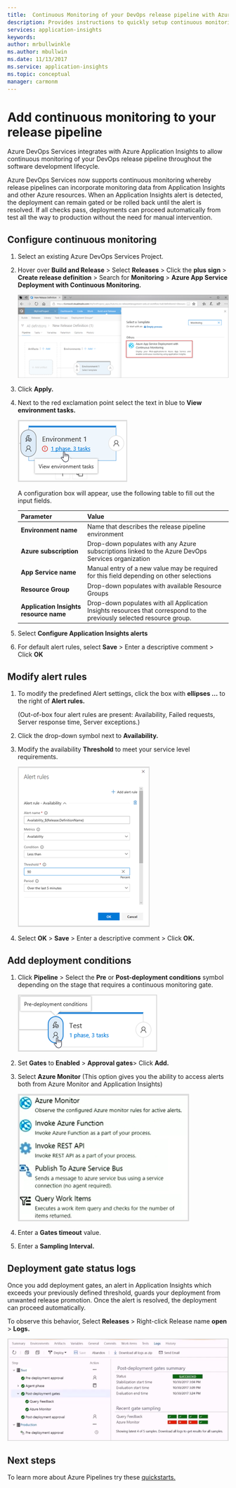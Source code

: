 ```yaml
---
title:  Continuous Monitoring of your DevOps release pipeline with Azure DevOps and Azure Application Insights  | Microsoft Docs
description: Provides instructions to quickly setup continuous monitoring with Application Insights
services: application-insights
keywords:
author: mrbullwinkle
ms.author: mbullwin
ms.date: 11/13/2017
ms.service: application-insights
ms.topic: conceptual
manager: carmonm
---
```


# Add continuous monitoring to your release pipeline

Azure DevOps Services integrates with Azure Application Insights to allow continuous monitoring of your DevOps release pipeline throughout the software development lifecycle. 

Azure DevOps Services now supports continuous monitoring whereby release pipelines can incorporate monitoring data from Application Insights and other Azure resources. When an Application Insights alert is detected, the deployment can remain gated or be rolled back until the alert is resolved. If all checks pass, deployments can proceed automatically from test all the way to production without the need for manual intervention. 

## Configure continuous monitoring

1. Select an existing Azure DevOps Services Project.

2. Hover over **Build and Release** > Select **Releases** > Click the **plus sign** > **Create release definition** > Search for **Monitoring** > **Azure App Service Deployment with Continuous Monitoring.**

   ![New Azure DevOps Services Release Pipeline](.\media\app-insights-continuous-monitoring\001.png)

3. Click **Apply.**

4. Next to the red exclamation point select the text in blue to **View environment tasks.**

   ![View environment tasks](.\media\app-insights-continuous-monitoring\002.png)

   A configuration box will appear, use the following table to fill out the input fields.

    | Parameter        | Value |
   | ------------- |:-----|
   | **Environment name**      | Name that describes the release pipeline environment |
   | **Azure subscription** | Drop-down populates with any Azure subscriptions linked to the Azure DevOps Services organization|
   | **App Service name** | Manual entry of a new value may be required for this field depending on other selections |
   | **Resource Group**    | Drop-down populates with available Resource Groups |
   | **Application Insights resource name** | Drop-down populates with all Application Insights resources that correspond to the previously selected resource group.

5. Select **Configure Application Insights alerts**

6. For default alert rules, select **Save** > Enter a descriptive comment > Click **OK**

## Modify alert rules

1. To modify the predefined Alert settings, click the box with **ellipses ...** to the right of **Alert rules.**

   (Out-of-box four alert rules are present: Availability, Failed requests, Server response time, Server exceptions.)

2. Click the drop-down symbol next to **Availability.**

3. Modify the availability **Threshold** to meet your service level requirements.

   ![Modify Alert](.\media\app-insights-continuous-monitoring\003.png)

4. Select **OK** > **Save** > Enter a descriptive comment > Click **OK.**

## Add deployment conditions

1. Click **Pipeline** > Select the **Pre** or **Post-deployment conditions** symbol depending on the stage that requires a continuous monitoring gate.

   ![Pre-Deployment Conditions](.\media\app-insights-continuous-monitoring\004.png)

2. Set **Gates** to  **Enabled** > **Approval gates**>  Click **Add.**

3. Select **Azure Monitor** (This option gives you the ability to access alerts both from Azure Monitor and Application Insights)

    ![Azure Monitor](.\media\app-insights-continuous-monitoring\005.png)

4. Enter a **Gates timeout** value.

5. Enter a **Sampling Interval.**

## Deployment gate status logs

Once you add deployment gates, an alert in Application Insights which exceeds your previously defined threshold, guards your deployment from unwanted release promotion. Once the alert is resolved, the deployment can proceed automatically.

To observe this behavior, Select **Releases** > Right-click Release name **open** > **Logs.**

![Logs](.\media\app-insights-continuous-monitoring\006.png)

## Next steps

To learn more about Azure Pipelines try these [quickstarts.](https://docs.microsoft.com/vsts/build-release/)

